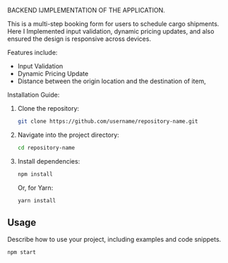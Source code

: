 BACKEND IJMPLEMENTATION OF THE APPLICATION.

This is a multi-step booking form for users to schedule cargo shipments. Here I Implemented input validation, dynamic pricing updates, and also ensured the design is
responsive across devices. 

Features include:
- Input Validation
- Dynamic Pricing Update
- Distance between the origin location and the destination of item,

Installation Guide:

1. Clone the repository:
    ``` bash
    git clone https://github.com/username/repository-name.git
    ```

2. Navigate into the project directory:
    ```bash
    cd repository-name
    ```

3. Install dependencies:
    ```bash
    npm install
    ```

    Or, for Yarn:
    ```bash
    yarn install
    ```

## Usage

Describe how to use your project, including examples and code snippets.

```bash
npm start
